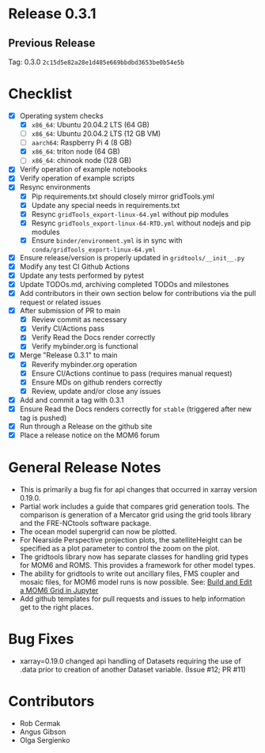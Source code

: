 # Release 0.3.1

## Previous Release

Tag: 0.3.0 `2c15d5e82a28e1d485e669bbdbd3653be0b54e5b`

# Checklist

 - [X] Operating system checks
   - [X] `x86_64`: Ubuntu 20.04.2 LTS (64 GB)
   - [ ] `x86_64`: Ubuntu 20.04.2 LTS (12 GB VM)
   - [ ] `aarch64`: Raspberry Pi 4 (8 GB)
   - [X] `x86_64`: triton node (64 GB)
   - [ ] `x86_64`: chinook node (128 GB)
 - [X] Verify operation of example notebooks
 - [X] Verify operation of example scripts
 - [X] Resync environments
   - [X] Pip requirements.txt should closely mirror gridTools.yml
   - [X] Update any special needs in requirements.txt
   - [X] Resync `gridTools_export-linux-64.yml` without pip modules
   - [X] Resync `gridTools_export-linux-64-RTD.yml` without nodejs and pip modules
   - [X] Ensure `binder/environment.yml` is in sync
         with `conda/gridTools_export-linux-64.yml`
 - [X] Ensure release/version is properly updated in `gridtools/__init__.py`
 - [X] Modify any test CI Github Actions
 - [X] Update any tests performed by pytest
 - [X] Update TODOs.md, archiving completed TODOs and milestones
 - [X] Add contributors in their own section below for contributions via the pull request or related issues
 - [X] After submission of PR to main
   - [X] Review commit as necessary
   - [X] Verify CI/Actions pass
   - [X] Verify Read the Docs render correctly
   - [X] Verify mybinder.org is functional
 - [X] Merge "Release 0.3.1" to main
   - [X] Reverify mybinder.org operation
   - [X] Ensure CI/Actions continue to pass (requires manual request)
   - [X] Ensure MDs on github renders correctly
   - [X] Review, update and/or close any issues
 - [X] Add and commit a tag with 0.3.1
 - [X] Ensure Read the Docs renders correctly for `stable` (triggered after new tag is pushed)
 - [X] Run through a Release on the github site
 - [X] Place a release notice on the MOM6 forum

# General Release Notes

 - This is primarily a bug fix for api changes that occurred in xarray version 0.19.0.
 - Partial work includes a guide that compares grid generation tools.  The comparison
   is generation of a Mercator grid using the grid tools library and the FRE-NCtools
   software package.
 - The ocean model supergrid can now be plotted.
 - For Nearside Perspective projection plots, the satelliteHeight can be
   specified as a plot parameter to control the zoom on the plot.
 - The gridtools library now has separate classes for handling grid types
   for MOM6 and ROMS.  This provides a framework for other model types.
 - The ability for gridtools to write out ancillary files, FMS coupler and
   mosaic files, for MOM6 model runs is now possible.  See:
   [Build and Edit a MOM6 Grid in Jupyter](https://mom6gridtools.readthedocs.io/en/latest/tutorials/jupyterMOM6.html)
 - Add github templates for pull requests and issues to help information
   get to the right places.

# Bug Fixes

 - xarray=0.19.0 changed api handling of Datasets requiring the use of
   .data prior to creation of another Dataset variable. (Issue #12; PR #11)

# Contributors

 - Rob Cermak
 - Angus Gibson
 - Olga Sergienko
